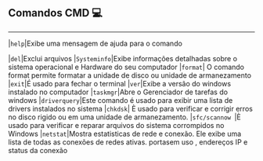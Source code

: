 ## Comandos CMD 💻 
-------------------------------------------------------------


 |`help`|Exibe uma mensagem de ajuda para o comando

|`del`|Exclui arquivos
|`Systeminfo`|Exibe informações detalhadas sobre o sistema operacional e Hardware do seu computador
|`format`| O comando format permite formatar a unidade de disco ou unidade de armanezamento
|`exit`|É usado para fechar o terminal
|`ver`|Exibe a versão do windows instalado no computador
|`taskmgr`|Abre o Gerenciador de tarefas do windows
|`driverquery`|Este comando é usado para exibir uma lista de drivers instalados no sistema
|`chkdsk`| È usado para verificar e corrigir erros no disco rigido ou em uma unidade de armanezamento.
|`sfc/scannow `|È usado para verificar e reparar arquivos do sistema corrompidos no Windows
|`netstat`|Mostra estatisticas de rede e conexão. Ele exibe uma lista de todas as conexões de redes ativas. portasem uso , endereços IP e status da conexão
